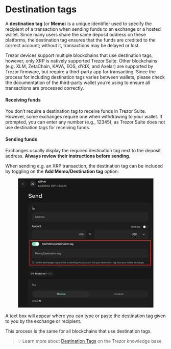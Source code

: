 # Destination tags

A **destination tag** (or **Memo**) is a unique identifier used to specify the recipient of a transaction when sending funds to an exchange or a hosted wallet. Since many users share the same deposit address on these platforms, the destination tag ensures that the funds are credited to the correct account; without it, transactions may be delayed or lost.

Trezor devices support multiple blockchains that use destination tags, however, only XRP is natively supported Trezor Suite. Other blockchains (e.g. XLM, ZetaChain, KAVA, EOS, dYdX, and Axelar) are supported by Trezor firmware, but require a third-party app for transacting. Since the process for including destination tags varies between wallets, please check the documentation of the third-party wallet you’re using to ensure all transactions are processed correctly.

#### Receiving funds

You don’t require a destination tag to receive funds in Trezor Suite. However, some exchanges require one when withdrawing to your wallet. If prompted, you can enter any number (e.g., 12345), as Trezor Suite does not use destination tags for receiving funds.

#### Sending funds

Exchanges usually display the required destination tag next to the deposit address. **Always review their instructions before sending.**

When sending e.g. an XRP transaction, the destination tag can be included by toggling on the **Add Memo/Destination tag** option:&#x20;

<figure><img src="../../../.gitbook/assets/Destination_Tags2-HL.png" alt=""><figcaption></figcaption></figure>

A text box will appear where you can type or paste the destination tag given to you by the exchange or recipient.

This process is the same for all blockchains that use destination tags.

> 💡 Learn more about [Destination Tags](https://trezor.io/learn/a/destination-tags) on the Trezor knowledge base
